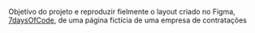 Objetivo do projeto e reproduzir fielmente o layout criado no Figma, <a href="https://www.figma.com/design/mm3MLozvUDGhDRTxSLlGL5/7daysOfCode-HTML-CSS?node-id=0-9878&t=masNSgjb8m82tcpS-0">7daysOfCode</a>, de uma página fictícia de uma empresa de contratações
